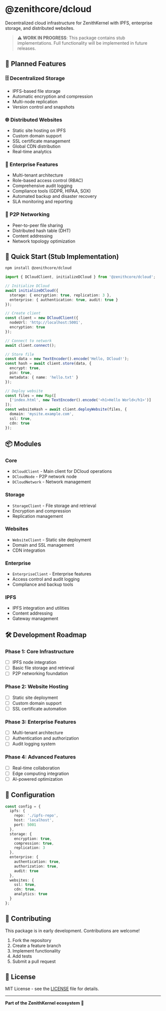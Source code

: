 # @zenithcore/dcloud

Decentralized cloud infrastructure for ZenithKernel with IPFS, enterprise storage, and distributed websites.

> **⚠️ WORK IN PROGRESS**: This package contains stub implementations. Full functionality will be implemented in future releases.

## 🌟 Planned Features

### 🗄️ Decentralized Storage
- IPFS-based file storage
- Automatic encryption and compression
- Multi-node replication
- Version control and snapshots

### 🌐 Distributed Websites
- Static site hosting on IPFS
- Custom domain support
- SSL certificate management
- Global CDN distribution
- Real-time analytics

### 🏢 Enterprise Features
- Multi-tenant architecture
- Role-based access control (RBAC)
- Comprehensive audit logging
- Compliance tools (GDPR, HIPAA, SOX)
- Automated backup and disaster recovery
- SLA monitoring and reporting

### 🔗 P2P Networking
- Peer-to-peer file sharing
- Distributed hash table (DHT)
- Content addressing
- Network topology optimization

## 🚀 Quick Start (Stub Implementation)

```bash
npm install @zenithcore/dcloud
```

```typescript
import { DCloudClient, initializeDCloud } from '@zenithcore/dcloud';

// Initialize DCloud
await initializeDCloud({
  storage: { encryption: true, replication: 3 },
  enterprise: { authentication: true, audit: true }
});

// Create client
const client = new DCloudClient({
  nodeUrl: 'http://localhost:5001',
  encryption: true
});

// Connect to network
await client.connect();

// Store file
const data = new TextEncoder().encode('Hello, DCloud!');
const hash = await client.store(data, {
  encrypt: true,
  pin: true,
  metadata: { name: 'hello.txt' }
});

// Deploy website
const files = new Map([
  ['index.html', new TextEncoder().encode('<h1>Hello World</h1>')]
]);
const websiteHash = await client.deployWebsite(files, {
  domain: 'mysite.example.com',
  ssl: true,
  cdn: true
});
```

## 📦 Modules

### Core
- `DCloudClient` - Main client for DCloud operations
- `DCloudNode` - P2P network node
- `DCloudNetwork` - Network management

### Storage
- `StorageClient` - File storage and retrieval
- Encryption and compression
- Replication management

### Websites
- `WebsiteClient` - Static site deployment
- Domain and SSL management
- CDN integration

### Enterprise
- `EnterpriseClient` - Enterprise features
- Access control and audit logging
- Compliance and backup tools

### IPFS
- IPFS integration and utilities
- Content addressing
- Gateway management

## 🛠️ Development Roadmap

### Phase 1: Core Infrastructure
- [ ] IPFS node integration
- [ ] Basic file storage and retrieval
- [ ] P2P networking foundation

### Phase 2: Website Hosting
- [ ] Static site deployment
- [ ] Custom domain support
- [ ] SSL certificate automation

### Phase 3: Enterprise Features
- [ ] Multi-tenant architecture
- [ ] Authentication and authorization
- [ ] Audit logging system

### Phase 4: Advanced Features
- [ ] Real-time collaboration
- [ ] Edge computing integration
- [ ] AI-powered optimization

## 🔧 Configuration

```typescript
const config = {
  ipfs: {
    repo: './ipfs-repo',
    host: 'localhost',
    port: 5001
  },
  storage: {
    encryption: true,
    compression: true,
    replication: 3
  },
  enterprise: {
    authentication: true,
    authorization: true,
    audit: true
  },
  websites: {
    ssl: true,
    cdn: true,
    analytics: true
  }
};
```

## 🤝 Contributing

This package is in early development. Contributions are welcome!

1. Fork the repository
2. Create a feature branch
3. Implement functionality
4. Add tests
5. Submit a pull request

## 📄 License

MIT License - see the [LICENSE](../../LICENSE) file for details.

---

**Part of the ZenithKernel ecosystem** 🌊
